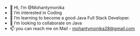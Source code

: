 - 👋 Hi, I’m @Mohantymonika
- 👀 I’m interested in Coding
- 🌱 I’m learning to become a good Java Full Stack Developer.
- 💞️ I’m looking to collaborate on Java
- 📫 you can reach me on Mail - mohantymonika28@gmail.com

<!---
Mohantymonika/Mohantymonika is a ✨ special ✨ repository because its `README.md` (this file) appears on your GitHub profile.
You can click the Preview link to take a look at your changes.
--->
